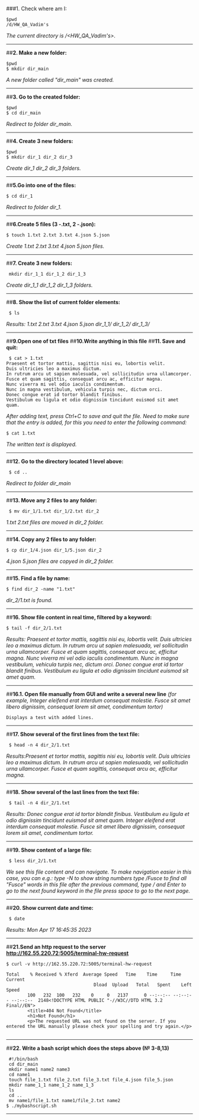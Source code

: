 ###1. Check where am I:
```
$pwd
/d/HW_QA_Vadim's
```
*The current directory is /<HW_QA_Vadim's>.*
***
##__2. Make a new folder:__
```
$pwd
$ mkdir dir_main
```
*A new folder called "dir_main" was created.*
***
##__3. Go to the created folder:__
```
$pwd
$ cd dir_main
```
*Redirect to folder dir_main.*
***
##__4. Create 3 new folders:__
```
$pwd
$ mkdir dir_1 dir_2 dir_3
```
*Create dir_1 dir_2 dir_3 folders.*
***
##__5.Go into one of the files:__
```
$ cd dir_1
```
*Redirect to folder dir_1.*
***
##__6.Create 5 files (3 -.txt, 2 -.json):__
```
$ touch 1.txt 2.txt 3.txt 4.json 5.json
```
*Create 1.txt 2.txt 3.txt 4.json 5.json files.*
***
##__7. Create 3 new folders:__
```
 mkdir dir_1_1 dir_1_2 dir_1_3
```
*Create dir_1_1 dir_1_2 dir_1_3 folders.*
***
##__8. Show the list of current folder elements:__
```
 $ ls
```
*Results: 1.txt  2.txt  3.txt  4.json  5.json  dir_1_1/  dir_1_2/  dir_1_3/*
***
##__9.Open one of txt files__
##__10.Write anything in this file__
##__11. Save and quit:__
```
 $ cat > 1.txt
Praesent et tortor mattis, sagittis nisi eu, lobortis velit.
Duis ultricies leo a maximus dictum.
In rutrum arcu ut sapien malesuada, vel sollicitudin urna ullamcorper.
Fusce et quam sagittis, consequat arcu ac, efficitur magna.
Nunc viverra mi vel odio iaculis condimentum.
Nunc in magna vestibulum, vehicula turpis nec, dictum orci.
Donec congue erat id tortor blandit finibus.
Vestibulum eu ligula et odio dignissim tincidunt euismod sit amet quam.
```

*After adding text, press Ctrl+C to save and quit the file.
Need to make sure that the entry is added, for this you need to enter the following command:*
```
$ cat 1.txt
```
*The written text is displayed.*
***
##__12. Go to the directory located 1 level above:__
```
 $ cd ..
```
*Redirect to folder dir_main*
***
##__13. Move any 2 files to any folder:__
```
 $ mv dir_1/1.txt dir_1/2.txt dir_2
```
*1.txt 2.txt files are moved in dir_2 folder.*
***
##__14. Copy any 2 files to any folder:__
```
$ cp dir_1/4.json dir_1/5.json dir_2 
```
*4.json 5.json files are copyed in dir_2 folder.*
***
##__15. Find a file by name:__
```
$ find dir_2 -name "1.txt"
```
*dir_2/1.txt is found.*
****
##__16. Show file content in real time, filtered by a keyword:__
```
$ tail -f dir_2/1.txt
```
*Results: Praesent et tortor mattis, sagittis nisi eu, lobortis velit.
Duis ultricies leo a maximus dictum.
In rutrum arcu ut sapien malesuada, vel sollicitudin urna ullamcorper.
Fusce et quam sagittis, consequat arcu ac, efficitur magna.
Nunc viverra mi vel odio iaculis condimentum.
Nunc in magna vestibulum, vehicula turpis nec, dictum orci.
Donec congue erat id tortor blandit finibus.
Vestibulum eu ligula et odio dignissim tincidunt euismod sit amet quam.*
****
##__16.1. Open file manually from GUI and write a several new line__
*(for example, Integer eleifend erat interdum consequat molestie.
Fusce sit amet libero dignissim, consequat lorem sit amet, condimentum tortor)*
```
Displays a test with added lines.
```
***
##__17. Show several of the first lines from the text file:__
```
 $ head -n 4 dir_2/1.txt
```
*Results:Praesent et tortor mattis, sagittis nisi eu, lobortis velit.
Duis ultricies leo a maximus dictum.
In rutrum arcu ut sapien malesuada, vel sollicitudin urna ullamcorper.
Fusce et quam sagittis, consequat arcu ac, efficitur magna.*
***
##__18. Show several of the last lines from the text file:__
```
 $ tail -n 4 dir_2/1.txt
```
*Results: Donec congue erat id tortor blandit finibus.
Vestibulum eu ligula et odio dignissim tincidunt euismod sit amet quam.
Integer eleifend erat interdum consequat molestie.
Fusce sit amet libero dignissim, consequat lorem sit amet, condimentum tortor.*
***
##__19. Show content of a large file:__
```
 $ less dir_2/1.txt
```
*We see this file content and can navigate. To make navigation easier in this case, you can e.g.:
type -N to show string numbers
type /Fusce to find all "Fusce" words in this file
after the previous command, type / and Enter to go to the next found keyword in the file press space to go to the next page.*
***
##__20. Show current date and time:__
```
 $ date
```
*Results: Mon Apr 17 16:45:35     2023*
***
##__21.Send an http request to the server http://162.55.220.72:5005/terminal-hw-request__
```
$ curl -v http://162.55.220.72:5005/terminal-hw-request
```
```
Total    % Received % Xferd  Average Speed   Time    Time     Time  Current
                                 Dload  Upload   Total   Spent    Left  Speed
        100   232  100   232    0     0   2137      0 --:--:-- --:--:-- --:--:--  2148<!DOCTYPE HTML PUBLIC "-//W3C//DTD HTML 3.2 Final//EN">
        <title>404 Not Found</title>
        <h1>Not Found</h1>
        <p>The requested URL was not found on the server. If you entered the URL manually please check your spelling and try again.</p>
  
```
***
##__22. Write a bash script which does the steps above (№ 3-8,13)__
```
 #!/bin/bash
 cd dir_main
 mkdir name1 name2 name3
 cd name1
 touch file_1.txt file_2.txt file_3.txt file_4.json file_5.json
 mkdir name_1_1 name_1_2 name_1_3
 ls
 cd ..
 mv name1/file_1.txt name1/file_2.txt name2
$ ./mybashscript.sh
```
***
